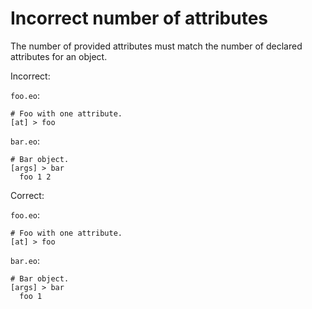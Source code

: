 # Incorrect number of attributes

The number of provided attributes must match the number of
declared attributes for an object.

Incorrect:

`foo.eo`:

```eo
# Foo with one attribute.
[at] > foo
```

`bar.eo`:

```eo
# Bar object.
[args] > bar
  foo 1 2
```

Correct:

`foo.eo`:

```eo
# Foo with one attribute.
[at] > foo
```

`bar.eo`:

```eo
# Bar object.
[args] > bar
  foo 1
```
